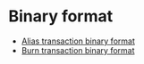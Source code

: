 # Binary format

* [Alias transaction binary format](/blockchain/binary-format/transaction-binary-format/alias-transaction-binary-format.md)
* [Burn transaction binary format](/blockchain/binary-format/transaction-binary-format/burn-transaction-binary-format.md)

